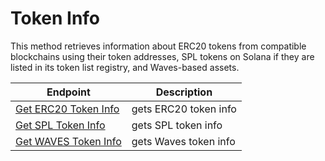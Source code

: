 # Token Info

This method retrieves information about ERC20 tokens from compatible blockchains using their token addresses, SPL tokens on Solana if they are listed in its token list registry, and Waves-based assets.

| Endpoint | Description
|----------|------------
| [Get ERC20 Token Info](./get-erc20-token-info.md) | gets ERC20 token info
| [Get SPL Token Info](./get-spl-token-info.md) | gets SPL token info
| [Get WAVES Token Info](./get-waves-token-info.md) | gets Waves token info
